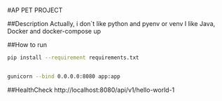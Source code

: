 #AP PET PROJECT

##Description
  Actually, i don`t like python and pyenv or venv
  I like Java, Docker and docker-compose up

##How to run
  ```bash
pip install --requirement requirements.txt
```
```bash

gunicorn --bind 0.0.0.0:8080 app:app
```
##HealthCheck
http://localhost:8080/api/v1/hello-world-1

  